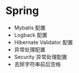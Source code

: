 # Spring

- Mybatis 配置
- Logback 配置
- Hibernate Validator 配置
- 异常处理配置
- Security 异常处理配置
- 去除字符串前后空格
